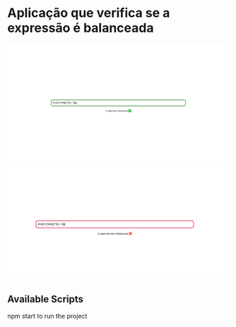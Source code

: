 # Aplicação que verifica se a expressão é balanceada


![Alt text](image.png)

![Alt text](image-1.png)



## Available Scripts

npm start to run the project